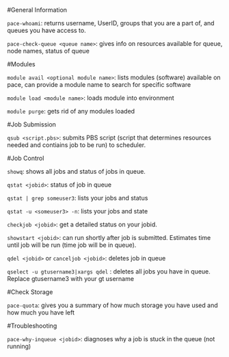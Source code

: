 #General Information

`pace-whoami`: returns username, UserID, groups that you are a part of, and queues you have access to.

`pace-check-queue <queue name>`: gives info on resources available for queue, node names, status of queue

#Modules

`module avail <optional module name>`: lists modules (software) available on pace, can provide a module name to search for specific software

`module load <module name>`: loads module into environment

`module purge`: gets rid of any modules loaded

#Job Submission

`qsub <script.pbs>`: submits PBS script (script that determines resources needed and contiains job to be run) to scheduler.

#Job Control

`showq`: shows all jobs and status of jobs in queue.

`qstat <jobid>`: status of job in queue

`qstat | grep someuser3`: lists your jobs and status

`qstat -u <someuser3> -n`: lists your jobs and state

`checkjob <jobid>`: get a detailed status on your jobid.

`showstart <jobid>`: can run shortly after job is submitted. Estimates time until job will be run (time job will be in queue).

`qdel <jobid>` or `canceljob <jobid>`: deletes job in queue

`qselect -u gtusername3|xargs qdel` : deletes all jobs you have in queue. Replace gtusername3 with your gt username

#Check Storage

`pace-quota`: gives you a summary of how much storage you have used and how much you have left

#Troubleshooting

`pace-why-inqueue <jobid>`: diagnoses why a job is stuck in the queue (not running)
